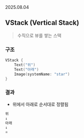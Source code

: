 2025.08.04

## VStack (Vertical Stack)
>수직으로 뷰를 쌓는 스택

### 구조
```swift
VStack {
    Text("위")
    Text("아래")
    Image(systemName: "star")
}
```

### 결과
- 위에서 아래로 순서대로 정렬됨
```swift
위
↓
아래
↓
⭐️
```